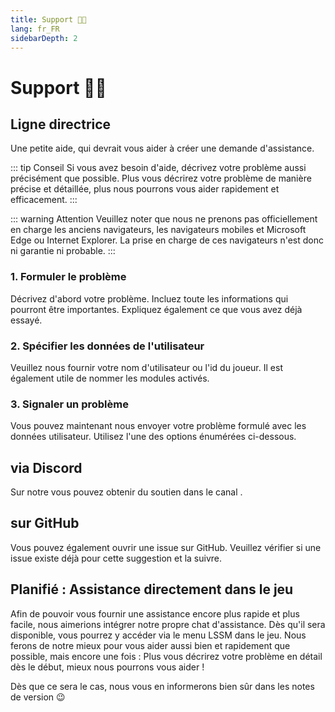 ```yaml
---
title: Support 👨‍💻
lang: fr_FR
sidebarDepth: 2
---
```


# Support 👨‍💻

## Ligne directrice
Une petite aide, qui devrait vous aider à créer une demande d'assistance.

::: tip Conseil
Si vous avez besoin d'aide, décrivez votre problème aussi précisément que possible. Plus vous décrirez votre problème de manière précise et détaillée, plus nous pourrons vous aider rapidement et efficacement.
:::

::: warning Attention
Veuillez noter que nous ne prenons pas officiellement en charge les anciens navigateurs, les navigateurs mobiles et Microsoft Edge ou Internet Explorer. La prise en charge de ces navigateurs n'est donc ni garantie ni probable.
:::

### 1. Formuler le problème
Décrivez d'abord votre problème. Incluez toute les informations qui pourront être importantes. Expliquez également ce que vous avez déjà essayé.

### 2. Spécifier les données de l'utilisateur
Veuillez nous fournir votre nom d'utilisateur ou l'id du joueur. Il est également utile de nommer les modules activés.

### 3. Signaler un problème
Vous pouvez maintenant nous envoyer votre problème formulé avec les données utilisateur. Utilisez l'une des options énumérées ci-dessous.

## via Discord
Sur notre <discord/> vous pouvez obtenir du soutien dans le canal <discord-channel channel="lssm-help"/>.

## sur GitHub
Vous pouvez également ouvrir une issue sur <a :href="$themeConfig.variables.github + '/issues'" target="_blank">GitHub</a>. Veuillez vérifier si une issue existe déjà pour cette suggestion et la suivre.

## Planifié : Assistance directement dans le jeu
Afin de pouvoir vous fournir une assistance encore plus rapide et plus facile, nous aimerions intégrer notre propre chat d'assistance. Dès qu'il sera disponible, vous pourrez y accéder via le menu LSSM dans le jeu. Nous ferons de notre mieux pour vous aider aussi bien et rapidement que possible, mais encore une fois : Plus vous décrirez votre problème en détail dès le début, mieux nous pourrons vous aider !

Dès que ce sera le cas, nous vous en informerons bien sûr dans les notes de version :wink:
